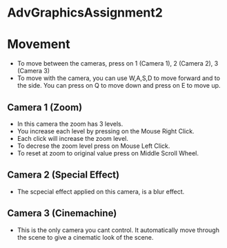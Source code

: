 # AdvGraphicsAssignment2

# Movement
* To move between the cameras, press on 1 (Camera 1), 2 (Camera 2), 3 (Camera 3)
* To move with the camera, you can use W,A,S,D to move forward and to the side. You can press on Q to move down and press on E to move up.

## Camera 1 (Zoom)
* In this camera the zoom has 3 levels. 
* You increase each level by pressing on the Mouse Right Click. 
* Each click will increase the zoom level. 
* To decrese the zoom level press on Mouse Left Click. 
* To reset at zoom to original value press on Middle Scroll Wheel.

## Camera 2 (Special Effect)
* The scpecial effect applied on this camera, is a blur effect.

## Camera 3 (Cinemachine)
* This is the only camera you cant control. It automatically move through the scene to give a cinematic look of the scene.
